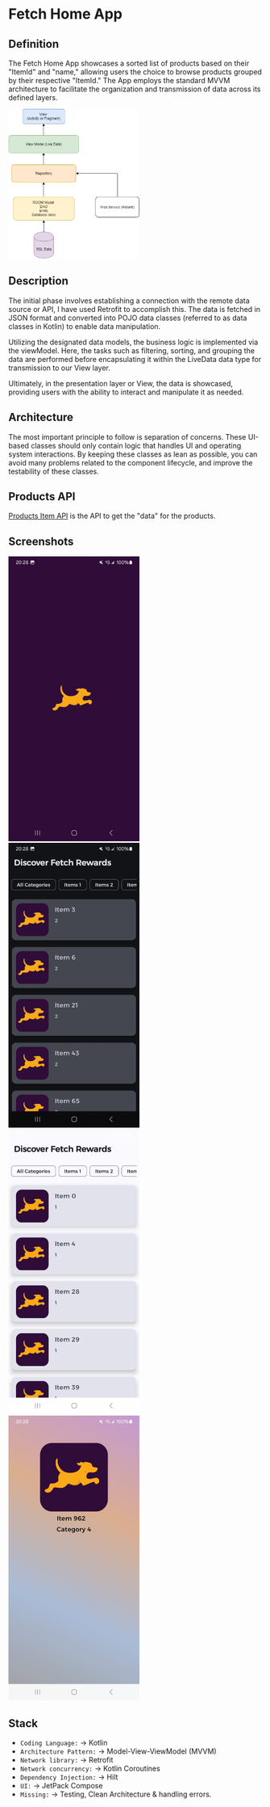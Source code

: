 # Fetch Home App

## Definition
The Fetch Home App showcases a sorted list of products based on their "ItemId" and "name," 
allowing users the choice to browse products grouped by their respective "ItemId."
The App employs the standard MVVM architecture to facilitate the organization and transmission of data across its defined layers.

<img src="/art/mvvm_pattern.webp" width="260">

## Description
The initial phase involves establishing a connection with the remote data source or API, I have used Retrofit to accomplish this. 
The data is fetched in JSON format and converted into POJO data classes (referred to as data classes in Kotlin) to enable data manipulation.

Utilizing the designated data models, the business logic is implemented via the viewModel. 
Here, the tasks such as filtering, sorting, and grouping the data are performed before encapsulating it within the LiveData data type for transmission to our View layer.

Ultimately, in the presentation layer or View, the data is showcased, providing users with the ability to interact and manipulate it as needed.

## Architecture

The most important principle to follow is separation of concerns. These UI-based classes should only contain logic that handles UI and operating system interactions. 
By keeping these classes as lean as possible, you can avoid many problems related to the component lifecycle, and improve the testability of these classes.


## Products API
[Products Item API](https://fetch-hiring.s3.amazonaws.com/hiring.json) is the API to get the "data" for the products. 

## Screenshots
<img src="/art/Screen4.jpg" width="260">&emsp;<img src="/art/Screen1.jpg" width="260">&emsp;<img src="/art/Screen2.jpg" width="260">&emsp;<img src="/art/Screen3.jpg" width="260">

## Stack

- `Coding Language:` -> Kotlin
- `Architecture Pattern:` -> Model-View-ViewModel (MVVM)
- `Network library:` -> Retrofit
- `Network concurrency:` -> Kotlin Coroutines
- `Dependency Injection:` -> Hilt
- `UI:` -> JetPack Compose
- `Missing:` -> Testing, Clean Architecture & handling errors.
